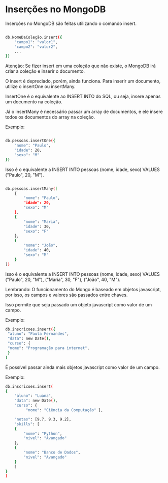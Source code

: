 # Inserções no MongoDB

Inserções no MongoDB são feitas utilizando o comando insert.

```bash

db.NomeDaColeção.insert({
    "campo1": "valor1",
    "campo2": "valor2",
    ...
})

```

Atenção: Se fizer insert em uma coleção que não existe, o MongoDB irá criar a coleção e inserir o documento.

O insert é depreciado, porém, ainda funciona. Para inserir um documento, utilize o insertOne ou insertMany.

InsertOne é o equivalente ao INSERT INTO do SQL, ou seja, insere apenas um documento na coleção.

Já o insertMany é necessário passar um array de documentos, e ele insere todos os documentos do array na coleção.

Exemplo:

```bash

db.pessoas.insertOne({
    "nome": "Paulo",
    "idade": 20,
    "sexo": "M"
})

```

Isso é o equivalente a INSERT INTO pessoas (nome, idade, sexo) VALUES ("Paulo", 20, "M").

```bash

db.pessoas.insertMany([
    {
        "nome": "Paulo",
        "idade": 20,
        "sexo": "M"
    },
    {
        "nome": "Maria",
        "idade": 30,
        "sexo": "F"
    },
    {
        "nome": "João",
        "idade": 40,
        "sexo": "M"
    }
])

```

Isso é o equivalente a INSERT INTO pessoas (nome, idade, sexo) VALUES ("Paulo", 20, "M"), ("Maria", 30, "F"), ("João", 40, "M").

Lembrando: O funcionamento do Mongo é baseado em objetos javascript, por isso, os campos e valores são passados entre chaves.

Isso permite que seja passado um objeto javascript como valor de um campo.

Exemplo:

```bash
db.inscricoes.insert({
 "aluno": "Paula Fernandes",
 "data": new Date(),
 "curso": {
 "nome": "Programação para internet",
 }
)
```

É possível passar ainda mais objetos javascript como valor de um campo.

Exemplo:

```bash
db.inscricoes.insert(
{
    "aluno": "Luana",
    "data": new Date(),
    "curso": {
         "nome": "Ciência da Computação" },

    "notas": [9.7, 9.3, 9.2],
    "skills": [
    {
        "nome": "Python",
        "nivel": "Avançado"
    },
    {
        "nome": "Banco de Dados",
        "nivel": "Avançado"
    }
    ]
}
)
```